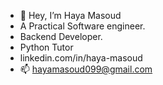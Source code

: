 - 👋 Hey, I’m Haya Masoud
- A Practical Software engineer. 
- Backend Developer.
- Python Tutor
- linkedin.com/in/haya-masoud
- 📫 hayamasoud099@gmail.com 


